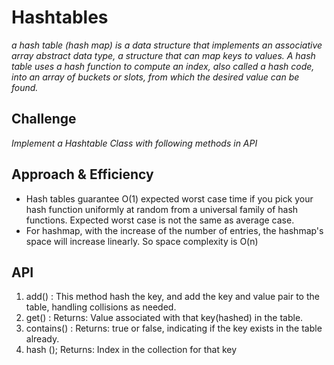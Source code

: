 # Hashtables
*a hash table (hash map) is a data structure that implements an associative array abstract data type, a structure that can map keys to values. A hash table uses a hash function to compute an index, also called a hash code, into an array of buckets or slots, from which the desired value can be found.*

## Challenge
*Implement a Hashtable Class with  following methods in API*

## Approach & Efficiency
 - Hash tables guarantee O(1) expected worst case time if you pick your hash function uniformly at random from a universal family of hash functions. Expected worst case is not the same as average case.
 - For hashmap, with the increase of the number of entries, the hashmap's space will increase linearly. So space complexity is O(n)
## API
1. add() : This method  hash the key, and add the key and value pair to the table, handling collisions as needed.
2. get() : Returns: Value associated with that key(hashed) in the table.
3. contains() : Returns: true or false, indicating if the key exists in the table already.
4. hash (); Returns: Index in the collection for that key

